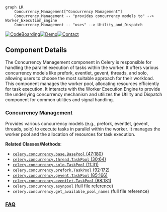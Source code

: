 ```mermaid
graph LR
    Concurrency_Management["Concurrency Management"]
    Concurrency_Management -- "provides concurrency models to" --> Worker_Execution_Engine
    Concurrency_Management -- "uses" --> Utility_and_Dispatch
```
[![CodeBoarding](https://img.shields.io/badge/Generated%20by-CodeBoarding-9cf?style=flat-square)](https://github.com/CodeBoarding/CodeBoarding)[![Demo](https://img.shields.io/badge/Try%20our-Demo-blue?style=flat-square)](https://www.codeboarding.org/demo)[![Contact](https://img.shields.io/badge/Contact%20us%20-%20contact@codeboarding.org-lightgrey?style=flat-square)](mailto:contact@codeboarding.org)

## Component Details

The Concurrency Management component in Celery is responsible for handling the parallel execution of tasks within the worker. It offers various concurrency models like prefork, eventlet, gevent, threads, and solo, allowing users to choose the most suitable approach for their workload. This component manages the worker pool, allocating resources efficiently for task execution. It interacts with the Worker Execution Engine to provide the underlying concurrency mechanism and utilizes the Utility and Dispatch component for common utilities and signal handling.

### Concurrency Management
Provides various concurrency models (e.g., prefork, eventlet, gevent, threads, solo) to execute tasks in parallel within the worker. It manages the worker pool and the allocation of resources for task execution.


**Related Classes/Methods**:

- <a href="https://github.com/celery/celery/blob/master/celery/concurrency/base.py#L47-L180" target="_blank" rel="noopener noreferrer">`celery.concurrency.base.BasePool` (47:180)</a>
- <a href="https://github.com/celery/celery/blob/master/celery/concurrency/thread.py#L30-L64" target="_blank" rel="noopener noreferrer">`celery.concurrency.thread.TaskPool` (30:64)</a>
- <a href="https://github.com/celery/celery/blob/master/celery/concurrency/solo.py#L11-L31" target="_blank" rel="noopener noreferrer">`celery.concurrency.solo.TaskPool` (11:31)</a>
- <a href="https://github.com/celery/celery/blob/master/celery/concurrency/prefork.py#L92-L172" target="_blank" rel="noopener noreferrer">`celery.concurrency.prefork.TaskPool` (92:172)</a>
- <a href="https://github.com/celery/celery/blob/master/celery/concurrency/gevent.py#L85-L166" target="_blank" rel="noopener noreferrer">`celery.concurrency.gevent.TaskPool` (85:166)</a>
- <a href="https://github.com/celery/celery/blob/master/celery/concurrency/eventlet.py#L88-L181" target="_blank" rel="noopener noreferrer">`celery.concurrency.eventlet.TaskPool` (88:181)</a>
- `celery.concurrency.asynpool` (full file reference)
- `celery.concurrency.get_available_pool_names` (full file reference)




### [FAQ](https://github.com/CodeBoarding/GeneratedOnBoardings/tree/main?tab=readme-ov-file#faq)